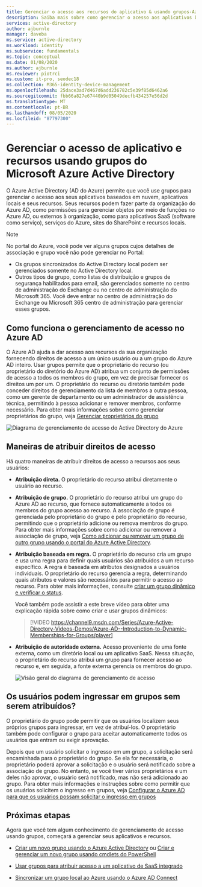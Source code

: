 ```yaml
---
title: Gerenciar o acesso aos recursos do aplicativo & usando grupos-Azure AD
description: Saiba mais sobre como gerenciar o acesso aos aplicativos baseados em nuvem da sua organização, aplicativos locais e recursos usando grupos do Azure Active Directory.
services: active-directory
author: ajburnle
manager: daveba
ms.service: active-directory
ms.workload: identity
ms.subservice: fundamentals
ms.topic: conceptual
ms.date: 01/08/2020
ms.author: ajburnle
ms.reviewer: piotrci
ms.custom: it-pro, seodec18
ms.collection: M365-identity-device-management
ms.openlocfilehash: 25dace3ad7d467d6add236782c5e39f85d6462a6
ms.sourcegitcommit: fbb66a827e67440b9d05049decfb434257e56d2d
ms.translationtype: MT
ms.contentlocale: pt-BR
ms.lasthandoff: 08/05/2020
ms.locfileid: "87797300"
---
```

# <a name="manage-app-and-resource-access-using-azure-active-directory-groups"></a>Gerenciar o acesso de aplicativo e recursos usando grupos do Microsoft Azure Active Directory
O Azure Active Directory (AD do Azure) permite que você use grupos para gerenciar o acesso aos seus aplicativos baseados em nuvem, aplicativos locais e seus recursos. Seus recursos podem fazer parte da organização do Azure AD, como permissões para gerenciar objetos por meio de funções no Azure AD, ou externos à organização, como para aplicativos SaaS (software como serviço), serviços do Azure, sites do SharePoint e recursos locais.

>[!NOTE]
> No portal do Azure, você pode ver alguns grupos cujos detalhes de associação e grupo você não pode gerenciar no Portal:
>
> - Os grupos sincronizados do Active Directory local podem ser gerenciados somente no Active Directory local.
> - Outros tipos de grupo, como listas de distribuição e grupos de segurança habilitados para email, são gerenciados somente no centro de administração do Exchange ou no centro de administração do Microsoft 365. Você deve entrar no centro de administração do Exchange ou Microsoft 365 centro de administração para gerenciar esses grupos.

## <a name="how-access-management-in-azure-ad-works"></a>Como funciona o gerenciamento de acesso no Azure AD

O Azure AD ajuda a dar acesso aos recursos da sua organização fornecendo direitos de acesso a um único usuário ou a um grupo do Azure AD inteiro. Usar grupos permite que o proprietário do recurso (ou proprietário do diretório do Azure AD) atribua um conjunto de permissões de acesso a todos os membros do grupo, em vez de precisar fornecer os direitos um por um. O proprietário do recurso ou diretório também pode conceder direitos de gerenciamento da lista de membros a outra pessoa, como um gerente de departamento ou um administrador de assistência técnica, permitindo à pessoa adicionar e remover membros, conforme necessário. Para obter mais informações sobre como gerenciar proprietários do grupo, veja [Gerenciar proprietários do grupo](active-directory-accessmanagement-managing-group-owners.md)

![Diagrama de gerenciamento de acesso do Active Directory do Azure](./media/active-directory-manage-groups/active-directory-access-management-works.png)

## <a name="ways-to-assign-access-rights"></a>Maneiras de atribuir direitos de acesso

Há quatro maneiras de atribuir direitos de acesso a recursos aos seus usuários:

- **Atribuição direta.** O proprietário do recurso atribui diretamente o usuário ao recurso.

- **Atribuição de grupo.** O proprietário do recurso atribui um grupo do Azure AD ao recurso, que fornece automaticamente a todos os membros do grupo acesso ao recurso. A associação de grupo é gerenciada pelo proprietário do grupo e pelo proprietário do recurso, permitindo que o proprietário adicione ou remova membros do grupo. Para obter mais informações sobre como adicionar ou remover a associação de grupo, veja [Como adicionar ou remover um grupo de outro grupo usando o portal do Azure Active Directory](active-directory-groups-membership-azure-portal.md). 

- **Atribuição baseada em regra.** O proprietário do recurso cria um grupo e usa uma regra para definir quais usuários são atribuídos a um recurso específico. A regra é baseada em atributos designados a usuários individuais. O proprietário do recurso gerencia a regra, determinando quais atributos e valores são necessários para permitir o acesso ao recurso. Para obter mais informações, consulte [criar um grupo dinâmico e verificar o status](../users-groups-roles/groups-create-rule.md).

    Você também pode assistir a este breve vídeo para obter uma explicação rápida sobre como criar e usar grupos dinâmicos:

    >[!VIDEO https://channel9.msdn.com/Series/Azure-Active-Directory-Videos-Demos/Azure-AD--Introduction-to-Dynamic-Memberships-for-Groups/player]

- **Atribuição de autoridade externa.** Acesso proveniente de uma fonte externa, como um diretório local ou um aplicativo SaaS. Nessa situação, o proprietário do recurso atribui um grupo para fornecer acesso ao recurso e, em seguida, a fonte externa gerencia os membros do grupo.

   ![Visão geral do diagrama de gerenciamento de acesso](./media/active-directory-manage-groups/access-management-overview.png)

## <a name="can-users-join-groups-without-being-assigned"></a>Os usuários podem ingressar em grupos sem serem atribuídos?
O proprietário do grupo pode permitir que os usuários localizem seus próprios grupos para ingressar, em vez de atribuí-los. O proprietário também pode configurar o grupo para aceitar automaticamente todos os usuários que entram ou exigir aprovação.

Depois que um usuário solicitar o ingresso em um grupo, a solicitação será encaminhada para o proprietário do grupo. Se ela for necessária, o proprietário poderá aprovar a solicitação e o usuário será notificado sobre a associação de grupo. No entanto, se você tiver vários proprietários e um deles não aprovar, o usuário será notificado, mas não será adicionado ao grupo. Para obter mais informações e instruções sobre como permitir que os usuários solicitem o ingresso em grupos, veja [Configurar o Azure AD para que os usuários possam solicitar o ingresso em grupos](../users-groups-roles/groups-self-service-management.md)

## <a name="next-steps"></a>Próximas etapas
Agora que você tem algum conhecimento de gerenciamento de acesso usando grupos, começará a gerenciar seus aplicativos e recursos.

- [Criar um novo grupo usando o Azure Active Directory](active-directory-groups-create-azure-portal.md) ou [Criar e gerenciar um novo grupo usando cmdlets do PowerShell](../users-groups-roles/groups-settings-v2-cmdlets.md)

- [Usar grupos para atribuir acesso a um aplicativo de SaaS integrado](../users-groups-roles/groups-saasapps.md)

- [Sincronizar um grupo local ao Azure usando o Azure AD Connect](../hybrid/whatis-hybrid-identity.md)
